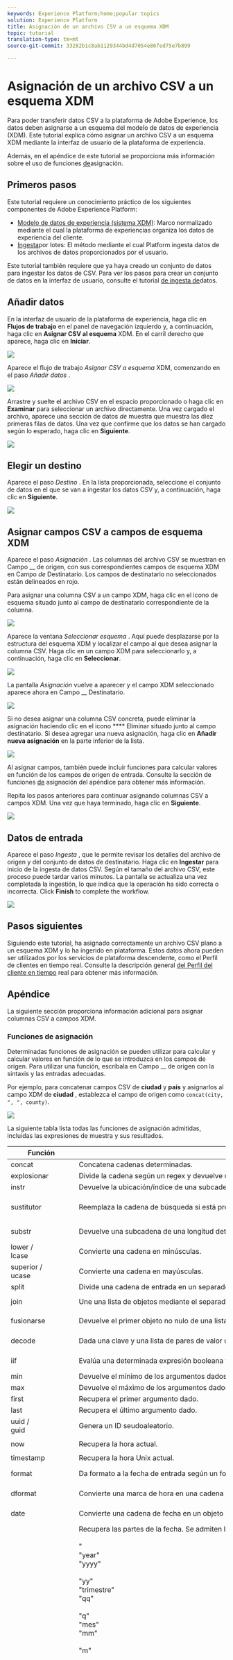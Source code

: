 ```yaml
---
keywords: Experience Platform;home;popular topics
solution: Experience Platform
title: Asignación de un archivo CSV a un esquema XDM
topic: tutorial
translation-type: tm+mt
source-git-commit: 33282b1c8ab1129344bd4d7054e86fed75e7b899

---
```



# Asignación de un archivo CSV a un esquema XDM

Para poder transferir datos CSV a la plataforma de Adobe Experience, los datos deben asignarse a un esquema del modelo de datos de experiencia (XDM). Este tutorial explica cómo asignar un archivo CSV a un esquema XDM mediante la interfaz de usuario de la plataforma de experiencia.

Además, en el apéndice de este tutorial se proporciona más información sobre el uso de funciones [de](#mapping-functions)asignación.

## Primeros pasos

Este tutorial requiere un conocimiento práctico de los siguientes componentes de Adobe Experience Platform:

- [Modelo de datos de experiencia (sistema XDM)](../../xdm/home.md): Marco normalizado mediante el cual la plataforma de experiencias organiza los datos de experiencia del cliente.
- [Ingesta](../batch-ingestion/overview.md)por lotes: El método mediante el cual Platform ingesta datos de los archivos de datos proporcionados por el usuario.

Este tutorial también requiere que ya haya creado un conjunto de datos para ingestar los datos de CSV. Para ver los pasos para crear un conjunto de datos en la interfaz de usuario, consulte el tutorial [de ingesta de](./ingest-batch-data.md)datos.

## Añadir datos

En la interfaz de usuario de la plataforma de experiencia, haga clic en **Flujos de trabajo** en el panel de navegación izquierdo y, a continuación, haga clic en **Asignar CSV al esquema** XDM. En el carril derecho que aparece, haga clic en **Iniciar**.

![](../images/tutorials/map-a-csv-file/workflow-tab.png)

Aparece el flujo de trabajo _Asignar CSV a esquema_ XDM, comenzando en el paso _Añadir datos_ .

![](../images/tutorials/map-a-csv-file/add-data.png)

Arrastre y suelte el archivo CSV en el espacio proporcionado o haga clic en **Examinar** para seleccionar un archivo directamente. Una vez cargado el archivo, aparece una sección de datos _de_ muestra que muestra las diez primeras filas de datos. Una vez que confirme que los datos se han cargado según lo esperado, haga clic en **Siguiente**.

![](../images/tutorials/map-a-csv-file/csv-added.png)

## Elegir un destino

Aparece el paso _Destino_ . En la lista proporcionada, seleccione el conjunto de datos en el que se van a ingestar los datos CSV y, a continuación, haga clic en **Siguiente**.

![](../images/tutorials/map-a-csv-file/select-destination.png)

## Asignar campos CSV a campos de esquema XDM

Aparece el paso _Asignación_ . Las columnas del archivo CSV se muestran en Campo __ de origen, con sus correspondientes campos de esquema XDM en Campo _de_ Destinatario. Los campos de destinatario no seleccionados están delineados en rojo.

Para asignar una columna CSV a un campo XDM, haga clic en el icono de esquema situado junto al campo de destinatario correspondiente de la columna.

![](../images/tutorials/map-a-csv-file/target-field-mapping.png)

Aparece la ventana _Seleccionar esquema_ . Aquí puede desplazarse por la estructura del esquema XDM y localizar el campo al que desea asignar la columna CSV. Haga clic en un campo XDM para seleccionarlo y, a continuación, haga clic en **Seleccionar**.

![](../images/tutorials/map-a-csv-file/xdm-field-selection.png)

La pantalla _Asignación_ vuelve a aparecer y el campo XDM seleccionado aparece ahora en Campo __ Destinatario.

![](../images/tutorials/map-a-csv-file/xdm-field-mapped.png)

Si no desea asignar una columna CSV concreta, puede eliminar la asignación haciendo clic en el icono **** Eliminar situado junto al campo destinatario. Si desea agregar una nueva asignación, haga clic en **Añadir nueva asignación** en la parte inferior de la lista.

![](../images/tutorials/map-a-csv-file/remove-or-add-mapping.png)

Al asignar campos, también puede incluir funciones para calcular valores en función de los campos de origen de entrada. Consulte la sección de funciones [de](#mapping-functions) asignación del apéndice para obtener más información.

Repita los pasos anteriores para continuar asignando columnas CSV a campos XDM. Una vez que haya terminado, haga clic en **Siguiente**.

![](../images/tutorials/map-a-csv-file/mapping-finish.png)

## Datos de entrada

Aparece el paso _Ingesta_ , que le permite revisar los detalles del archivo de origen y del conjunto de datos de destinatario. Haga clic en **Ingestar** para inicio de la ingesta de datos CSV. Según el tamaño del archivo CSV, este proceso puede tardar varios minutos. La pantalla se actualiza una vez completada la ingestión, lo que indica que la operación ha sido correcta o incorrecta. Click **Finish** to complete the workflow.

![](../images/tutorials/map-a-csv-file/ingest-data.png)

## Pasos siguientes

Siguiendo este tutorial, ha asignado correctamente un archivo CSV plano a un esquema XDM y lo ha ingerido en plataforma. Estos datos ahora pueden ser utilizados por los servicios de plataforma descendente, como el Perfil de clientes en tiempo real. Consulte la descripción general [del Perfil del cliente en tiempo](../../profile/home.md) real para obtener más información.

## Apéndice

La siguiente sección proporciona información adicional para asignar columnas CSV a campos XDM.

### Funciones de asignación

Determinadas funciones de asignación se pueden utilizar para calcular y calcular valores en función de lo que se introduzca en los campos de origen. Para utilizar una función, escríbala en Campo __ de origen con la sintaxis y las entradas adecuadas.

Por ejemplo, para concatenar campos CSV de **ciudad** y **país** y asignarlos al campo XDM de **ciudad** , establezca el campo de origen como `concat(city, ", ", county)`.

![](../images/tutorials/map-a-csv-file/mapping-function.png)

La siguiente tabla lista todas las funciones de asignación admitidas, incluidas las expresiones de muestra y sus resultados.

| Función | Descripción | expresión de muestra | Salida de muestra |
| -------- | ----------- | ----------------- | ------------- |
| concat | Concatena cadenas determinadas. | concat(&quot;Hi, &quot;, &quot;there&quot;, &quot;!&quot;) | `"Hi, there!"` |
| explosionar | Divide la cadena según un regex y devuelve una matriz de partes. | explode(&quot;Hi, there!&quot;, &quot; &quot;) | `["Hi,", "there"]` |
| instr | Devuelve la ubicación/índice de una subcadena. | instr(&quot;adobe<span>.com&quot;, &quot;com&quot;) | 6 |
| sustitutor | Reemplaza la cadena de búsqueda si está presente en la cadena original. | replacestr(&quot;Esto es una cadena re test&quot;, &quot;re&quot;, &quot;replace&quot;) | &quot;Ésta es una prueba de reemplazo de cadena&quot; |
| substr | Devuelve una subcadena de una longitud determinada. | substr(&quot;Esta es una prueba de subcadena&quot;, 7, 8) | &quot; a subst&quot; |
| lower /<br>lcase | Convierte una cadena en minúsculas. | lower(&quot;HeLLo&quot;)<br>lcase(&quot;HeLLo&quot;) | &quot;hello&quot; |
| superior /<br>ucase | Convierte una cadena en mayúsculas. | top(&quot;HeLLo&quot;)<br>ucase(&quot;HeLLo&quot;) | &quot;HOLA&quot; |
| split | Divide una cadena de entrada en un separador. | split(&quot;Hello world&quot;, &quot; &quot;) | `["Hello", "world"]` |
| join | Une una lista de objetos mediante el separador. | `join(" ", ["Hello", "world"]`) | &quot;Hola mundo&quot; |
| fusionarse | Devuelve el primer objeto no nulo de una lista determinada. | coalesce(null, null, null, null, &quot;first&quot;, null, &quot;second&quot;) | &quot;first&quot; |
| decode | Dada una clave y una lista de pares de valor clave acoplados como una matriz, la función devuelve el valor si se encuentra la clave o devuelve un valor predeterminado si está presente en la matriz. | decode(&quot;k2&quot;, &quot;k1&quot;, &quot;v1&quot;, &quot;k2&quot;, &quot;v2&quot;, &quot;default&quot;) | &quot;Versión 2&quot; |
| iif | Evalúa una determinada expresión booleana y devuelve el valor especificado en función del resultado. | iif(&quot;s&quot;.equalsIgnoreCase(&quot;S&quot;), &quot;True&quot;, &quot;False&quot;) | &quot;True&quot; |
| min | Devuelve el mínimo de los argumentos dados. Utiliza ordenación natural. | min(3, 1, 4) | 1 |
| max | Devuelve el máximo de los argumentos dados. Utiliza ordenación natural. | max(3, 1, 4) | 4 |
| first | Recupera el primer argumento dado. | first(&quot;1&quot;, &quot;2&quot;, &quot;3&quot;) | &quot;1&quot; |
| last | Recupera el último argumento dado. | last(&quot;1&quot;, &quot;2&quot;, &quot;3&quot;) | &quot;3&quot; |
| uuid /<br>guid | Genera un ID seudoaleatorio. | uuid()<br>guid() | {UNIQUE_ID} |
| now | Recupera la hora actual. | now() | `2019-10-23T10:10:24.556-07:00[America/Los_Angeles]` |
| timestamp | Recupera la hora Unix actual. | timestamp() | 1571850624571 |
| format | Da formato a la fecha de entrada según un formato especificado. | format({DATE}, &quot;aaaa-MM-dd HH:mm:ss&quot;) | &quot;2019-10-23 11:24:35&quot; |
| dformat | Convierte una marca de hora en una cadena de fecha según un formato especificado. | dformat(1571829875, &quot;dd-MMM-yyyy hh:mm&quot;) | &quot;23-Oct-2019 11:24&quot; |
| date | Convierte una cadena de fecha en un objeto ZonianDateTime (formato ISO 8601). | date(&quot;23-Oct-2019 11:24&quot;) | &quot;2019-10-23T11:24:00+00:00&quot; |
| date_part | Recupera las partes de la fecha. Se admiten los siguientes valores de componente: <br><br>&quot;<br>&quot;year&quot;<br>&quot;yyyy&quot;<br><br>&quot;yy&quot;<br>&quot;trimestre&quot;<br>&quot;qq&quot;<br><br>&quot;q&quot;<br>&quot;mes&quot;<br>&quot;mm&quot;<br><br>&quot;m&quot;<br><br><br><br><br><br><br><br><br><br><br><br><br><br><br><br><br><br><br><br><br><br><br><br><br><br><br><br><br><br>&quot;día del año&quot;&quot;dy&quot;y&quot;&quot;día&quot;dd&quot;d&quot;d&quot;semana&quot;u&quot;día de la semana&quot;&quot;dw&quot;hh&quot;h&quot;h&quot;h&quot;h&quot;h&quot;h&quot;h&quot;h&quot;ea&quot;ea&quot;ea&quot;ea&quot;ea&quot;ea&quot;u&quot;ea&quot;ea&quot;u&quot;ea&quot;ea&quot;ea&quot;u&quot;ea&quot;ea&quot;ea&quot;ea&quot;ea&quot;u&quot;ea&quot;ea&quot;u&quot;h&quot;ea&quot;ea&quot;ea&quot;ea&quot;ea&quot;u&quot;h&quot;h&quot;h&quot;h&quot;h&quot;ea&quot;h&quot;ea&quot;ea&quot;ea&quot;ea&quot;u&quot;u&quot;h&quot;ea&quot;ea&quot;ea&quot;ea&quot;ea&quot;h&quot;h&quot;ea&quot;u&quot;h&quot;ea&quot;ea&quot;h&quot;u&quot;ea&quot;h&quot;h&quot;h&quot;ea&quot;ea&quot;ea&quot;ea&quot;ea&quot;ea&quot;ea&quot;u&quot;ea&quot;ea&quot;ea&quot;u&quot;ea&quot;ea&quot;ea&quot;&quot;&quot;hh24&quot;&quot;hh12&quot;&quot;minuto&quot;&quot;mi&quot;&quot;n&quot;&quot;segundo&quot;&quot;ss&quot;&quot;s&quot;&quot;milisegundo&quot;&quot;ms&quot;&quot; | date_part(date(&quot;2019-10-17 11:55:12&quot;), &quot;MM&quot;) | 10 |
| set_date_part | Reemplaza un componente en una fecha determinada. Se aceptan los siguientes componentes: <br><br>&quot;year&quot;<br>&quot;yyyy&quot;<br>&quot;yy&quot;<br><br>&quot;month&quot;<br>&quot;mm&quot;<br>&quot;m&quot;<br><br>&quot;day&quot;<br>&quot;dd&quot;<br>&quot;d&quot;<br><br><br><br><br><br><br><br><br><br><br>&quot;hour&quot;hh&quot;minuto&quot;&quot;minuto&quot;&quot;mi&quot;&quot;&quot;segundo&quot;&quot;ss&quot;&quot;s&quot;&quot; | set_date_part(&quot;m&quot;, 4, date(&quot;2016-11-09T11:44:44.797&quot;) | &quot;2016-04-09T11:44:44.797&quot; |
| make_date_time /<br>make_timestamp | Crea una fecha a partir de partes. | make_date_time(2019, 10, 17, 11, 55, 12, 999, &quot;América/Los Ángeles&quot;) | `2019-10-17T11:55:12.0&#x200B;00000999-07:00[America/Los_Angeles]` |
| current_timestamp | Devuelve la marca de tiempo actual. | current_timestamp() | 1571850624571 |
| current_date | Devuelve la fecha actual sin un componente de tiempo. | current_date() | &quot;18 de noviembre de 2019&quot; |